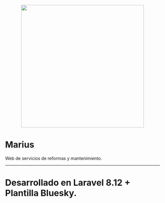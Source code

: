 <p align="center"><a href="https://laravel.com" target="_blank"><img src="https://raw.githubusercontent.com/laravel/art/master/logo-lockup/5%20SVG/2%20CMYK/1%20Full%20Color/laravel-logolockup-cmyk-red.svg" width="400"></a></p>

# Marius 

Web de servicios de reformas y mantenimiento.

---

# Desarrollado en Laravel 8.12 + Plantilla Bluesky.
 
